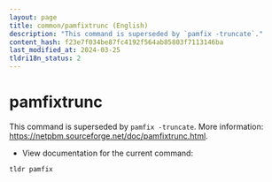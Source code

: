 ```yaml
---
layout: page
title: common/pamfixtrunc (English)
description: "This command is superseded by `pamfix -truncate`."
content_hash: f23e7f034be87fc4192f564ab85803f7113146ba
last_modified_at: 2024-03-25
tldri18n_status: 2
---
```

# pamfixtrunc

This command is superseded by `pamfix -truncate`.
More information: <https://netpbm.sourceforge.net/doc/pamfixtrunc.html>.

- View documentation for the current command:

`tldr pamfix`
